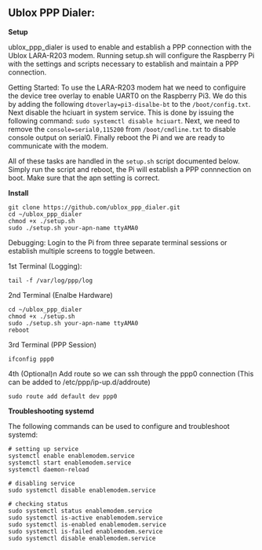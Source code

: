 
<h2>Ublox PPP Dialer:</h2>
<b>Setup</b>

ublox_ppp_dialer is used to enable and establish a PPP connection with the Ublox LARA-R203 modem.
Running setup.sh will configure the Raspberry Pi with the settings and scripts necessary to establish and maintain 
a PPP connection.

Getting Started:
To use the LARA-R203 modem hat we need to configuire the device tree overlay to enable UART0 on the Raspberry Pi3. We
do this by adding the following ```dtoverlay=pi3-disalbe-bt``` to the ```/boot/config.txt```. Next disable the hciuart in system service. This is done by issuing the following command: ```sudo systemctl disable hciuart```. Next, we need to remove the ```console=serial0,115200``` from ```/boot/cmdline.txt``` to disable console output on serial0. Finally reboot the Pi and we are ready to communicate with the modem.

All of these tasks are handled in the ```setup.sh``` script documented below. Simply run the script and reboot, the Pi will establish a PPP connnection on boot. Make sure that the apn setting is correct.

<b>Install</b>
```
git clone https://github.com/ublox_ppp_dialer.git
cd ~/ublox_ppp_dialer
chmod +x ./setup.sh
sudo ./setup.sh your-apn-name ttyAMA0
```

Debugging:
Login to the Pi from three separate terminal sessions or establish multiple screens to toggle between.

1st Terminal (Logging):
```
tail -f /var/log/ppp/log
```

2nd Terminal (Enalbe Hardware)
```
cd ~/ublox_ppp_dialer
chmod +x ./setup.sh
sudo ./setup.sh your-apn-name ttyAMA0
reboot
```

3rd Terminal (PPP Session)
```
ifconfig ppp0
```
4th (Optional)n Add route so we can ssh through the ppp0 connection
(This can be added to /etc/ppp/ip-up.d/addroute)
```
sudo route add default dev ppp0
```
<b>Troubleshooting systemd</b>

The following commands can be used to configure and troubleshoot systemd:
```
# setting up service
systemctl enable enablemodem.service
systemctl start enablemodem.service
systemctl daemon-reload

# disabling service
sudo systemctl disable enablemodem.service

# checking status
sudo systemctl status enablemodem.service
sudo systemctl is-active enablemodem.service
sudo systemctl is-enabled enablemodem.service
sudo systemctl is-failed enablemodem.service
sudo systemctl disable enablemodem.service
```
